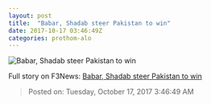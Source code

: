 ```yaml
---
layout: post
title:  "Babar, Shadab steer Pakistan to win"
date: 2017-10-17 03:46:49Z
categories: prothom-alo
---
```


![Babar, Shadab steer Pakistan to win](http://en.prothom-alo.com/contents/cache/images/1200x630x1/uploads/media/2017/10/17/7848832cc7dfaf9fd5526a459f61b61d-Babar-Ali.jpg?jadewits_media_id=152401)




Full story on F3News: [Babar, Shadab steer Pakistan to win](http://www.f3nws.com/n/hBgR3E)

> Posted on: Tuesday, October 17, 2017 3:46:49 AM
